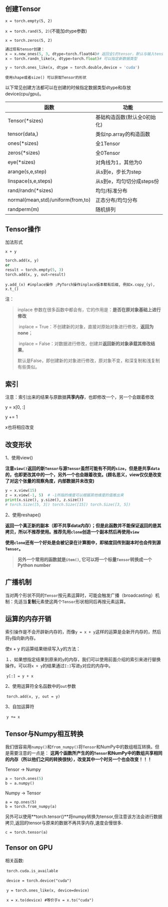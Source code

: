 ## 创建Tensor

`x = torch.empty(5, 2)`

`x = torch.rand(5, 2)`(不能加dtype参数)

`x = torch.zeros(5, 2)`

```python
通过现有tensor创建：
x = x.new_ones(5, 3, dtype=torch.float64)# 返回全1的tensor，默认与输入tensor有相同dtype和device
x = torch.randn_like(x, dtype=torch.float)# 可以指定新数据类型

y = torch.ones_like(x, dtype = torch.double,device = 'cuda')
```

`使用shape或者size() 可以获取Tensor的形状`

以下常见创建方法都可以在创建的时候指定数据类型dtype和存放device(cpu/gpu)。

| 函数                              | 功能                        |
| --------------------------------- | --------------------------- |
| Tensor(*sizes)                    | 基础构造函数(默认全0初始化) |
| tensor(data,)                     | 类似np.array的构造函数      |
| ones(*sizes)                      | 全1Tensor                   |
| zeros(*sizes)                     | 全0Tensor                   |
| eye(*sizes)                       | 对角线为1，其他为0          |
| arange(s,e,step)                  | 从s到e，步长为step          |
| linspace(s,e,steps)               | 从s到e，均匀切分成steps份   |
| rand/randn(*sizes)                | 均匀/标准分布               |
| normal(mean,std)/uniform(from,to) | 正态分布/均匀分布           |
| randperm(m)                       | 随机排列                    |

## Tensor操作

加法形式

`x + y`

```python
torch.add(x, y)
or
result = torch.empty(5, 3)
torch.add(x, y, out=result)
```



`y.add_(x) #inplace操作 ;PyTorch操作inplace版本都有后缀, 例如x.copy_(y), x.t_()`

注：

> inplace 参数在很多函数中都会有，它的作用是：**是否在原对象基础上进行修改**
>
> ​	inplace = True：不创建新的对象，直接对原始对象进行修改，**返回为none**；
>
> ​	inplace = False：对数据进行修改，创建并**返回新的对象承载其修改结果**。
>
> 默认是False，即创建新的对象进行修改，原对象不变，和深复制和浅复制有些类似。

## 索引

注意：索引出来的结果与原数据**共享内存**，也即修改一个，另一个会跟着修改

y = x[0, :]

y += 1

x也将相应改变

## 改变形状

1、使用view()

**注意`view()`返回的新`Tensor`与源`Tensor`虽然可能有不同的`size`，但是是共享`data`的，也即更改其中的一个，另外一个也会跟着改变。(顾名思义，view仅仅是改变了对这个张量的观察角度，内部数据并未改变)**

```python
y = x.view(15)
z = x.view(-1, 5)  # -1所指的维度可以根据其他维度的值推出来
print(x.size(), y.size(), z.size())
# torch.Size([5, 3]) torch.Size([15]) torch.Size([3, 5])
```

2、使用reshape()

**返回一个真正新的副本（即不共享data内存）；但是此函数并不能保证返回的是其拷贝，所以不推荐使用。推荐先用`clone`创造一个副本然后再使用`view`**

**使用`clone`还有一个好处是会被记录在计算图中，即梯度回传到副本时也会传到源`Tensor`。**

>  **另外一个常用的函数就是`item()`, 它可以将一个标量`Tensor`转换成一个Python number**

## 广播机制

当对两个形状不同的`Tensor`按元素运算时，可能会触发广播（broadcasting）机制：先适当**复制**元素使这两个`Tensor`形状相同后再按元素运算。

## 运算的内存开销

索引操作是不会开辟新内存的，而像`y = x + y`这样的运算是会新开内存的，然后将`y`指向新内存。

使x + y 的运算结果继续写入y的方法：

１、如果想指定结果到原来的`y`的内存，我们可以使用前面介绍的索引来进行替换操作。可以将`x + y`的结果通过`[:]`写进`y`对应的内存中。

​		`y[:] = y + x`

2、使用运算符全名函数中的`out`参数

​		`torch.add(x, y, out = y)`

3、自加运算符

​		`y += x`

## Tensor与Numpy相互转换

我们很容易用`numpy()`和`from_numpy()`将`Tensor`和NumPy中的数组相互转换。但是需要注意的一点是： **这两个函数所产生的的`Tensor`和NumPy中的数组共享相同的内存（所以他们之间的转换很快），改变其中一个时另一个也会改变！！！**

Tensor -> Numpy

```python
a = torch.ones(5)
b = a.numpy()
```

Numpy -> Tensor

```
a = np.ones(5)
b = torch.from_numpy(a)
```

另外可以使用**torch.tensor()**将numpy转换为tensor,但注意该方法会进行数据拷贝,返回的tensor与原来的数据不再共享内存,速度会慢很多.

`c = torch.tensor(a)`

## Tensor on GPU

相关函数:

​	`torch.cuda.is_available`

​	`device = torch.device("cuda")`

​	`y = torch.ones_like(x, device=device)`

​	`x = x.to(device) #等价于x = x.to("cuda")`